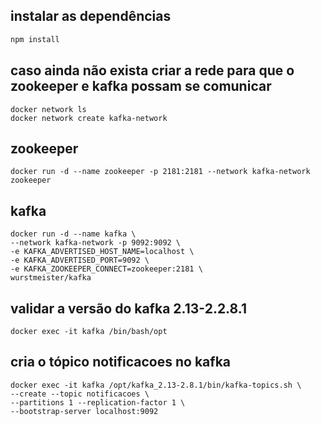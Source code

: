 ## instalar as dependências
```js
npm install
```

## caso ainda não exista criar a rede para que o zookeeper e kafka possam se comunicar
```shell
docker network ls
docker network create kafka-network
```

## zookeeper
```shell
docker run -d --name zookeeper -p 2181:2181 --network kafka-network zookeeper
```

## kafka
```shell
docker run -d --name kafka \
--network kafka-network -p 9092:9092 \
-e KAFKA_ADVERTISED_HOST_NAME=localhost \
-e KAFKA_ADVERTISED_PORT=9092 \
-e KAFKA_ZOOKEEPER_CONNECT=zookeeper:2181 \
wurstmeister/kafka
```

## validar a versão do kafka 2.13-2.2.8.1
```shell
docker exec -it kafka /bin/bash/opt
```

## cria o tópico notificacoes no kafka
```shell
docker exec -it kafka /opt/kafka_2.13-2.8.1/bin/kafka-topics.sh \
--create --topic notificacoes \
--partitions 1 --replication-factor 1 \
--bootstrap-server localhost:9092
```
